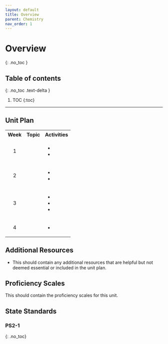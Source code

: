 ```yaml
---
layout: default
title: Overview
parent: Chemistry
nav_order: 1
---
```


# Overview
{: .no_toc }

<!-- table of contents for the page -->
## Table of contents
{: .no_toc .text-delta }

1. TOC
{:toc}

---

## Unit Plan
<table>
  <tbody>
    <tr>
      <th align="center"> Week</th>
      <th align="center">Topic</th>
      <th>Activities</th>
    </tr>
    <tr>
      <td align="center"> 1 </td>
      <td align="center"></td>
      <td><ul><li></li><li></li></ul></td>
    </tr>
    <tr>
      <td align="center"> 2 </td>
      <td align="center"></td>
      <td><ul><li></li><li></li></ul></td>
    </tr>
    <tr>
      <td align="center"> 3</td>
      <td align="center"></td>
      <td><ul><li></li><li></li><li></li></ul></td>
    </tr>
    <tr>
      <td align="center"> 4</td>
      <td align="center"></td>
      <td><ul><li></li></ul></td>
    </tr>
  </tbody>
</table>

## Additional Resources
  * This should contain any additional resources that are helpful but not deemed essential or included in the unit plan.

## Proficiency Scales
This should contain the proficiency scales for this unit.

## State Standards
### PS2-1
{: .no_toc}

